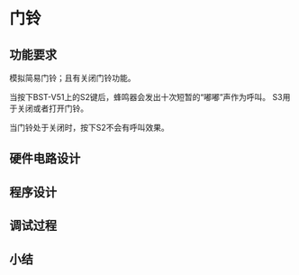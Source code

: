 # 门铃

## 功能要求

模拟简易门铃；且有关闭门铃功能。


当按下BST-V51上的S2键后，蜂鸣器会发出十次短暂的“嘟嘟”声作为呼叫。
S3用于关闭或者打开门铃。

当门铃处于关闭时，按下S2不会有呼叫效果。

## 硬件电路设计


## 程序设计

## 调试过程

## 小结